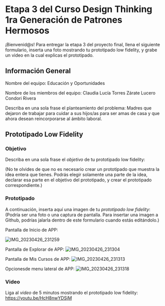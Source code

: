# Etapa 3 del Curso Design Thinking 1ra Generación de Patrones Hermosos

¡Bienvenid@s!
Para entregar la etapa 3 del proyecto final, llena el siguiente formulario, inserta una foto mostrando tu prototipado low fidelity, y grabe un video en la cual explicas el prototipado.

## Información General

Nombre del equipo: Educación y Oportunidades

Nombre de los miembros del equipo: Claudia Lucía Torres Zárate Lucero Condori Rivera

Describa en una sola frase el planteamiento del problema: Madres que dejaron de trabajar para cuidar a sus hijos/as para ser amas de casa y que ahora desean reincorporarse al ámbito laboral.

## Prototipado Low Fidelity

### Objetivo

Describa en una sola frase el _objetivo_ de tu prototipado low fidelity: 


(No te olvides de que no es necesario crear un prototipado que muestra la idea entera que tienes. Podrás elegir solamente una parte de la idea, declarar esa parte en el objetivo del prototipado, y crear el prototipado correspondiente.)

### Prototipado

A continuación, inserta aquí una imagen de tu _prototipado low fidelity_:
(Podría ser una foto o una captura de pantalla. Para insertar una imagen a Github, podrías jalarla dentro de este formulario cuando estás editándolo.)

Pantalla de Inicio de APP:

![IMG_20230426_231259](https://user-images.githubusercontent.com/28910027/234758038-8e8492e8-1f9f-4de6-921e-d195fe191620.jpg)

Pantalla de Explorar de APP:
![IMG_20230426_231304](https://user-images.githubusercontent.com/28910027/234758108-7aba78c8-b771-4482-b347-fdfa29b62a4c.jpg)

Pantalla de Mis Cursos de APP:
![IMG_20230426_231313](https://user-images.githubusercontent.com/28910027/234758185-70167af7-06b4-4d68-a0ed-565596a64922.jpg)

Opcionesde menu lateral de APP:
![IMG_20230426_231318](https://user-images.githubusercontent.com/28910027/234758234-1ddf2fa0-ab21-4396-a748-68128ada2186.jpg)


### Video

Liga al _video_ de 5 minutos mostrando el prototipado low fidelity: https://youtu.be/HcH8nwYDSjM
